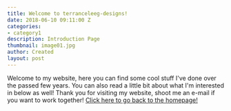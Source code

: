 ```yaml
---
title: Welcome to terranceleeg-designs!
date: 2018-06-10 09:11:00 Z
categories:
- category1
description: Introduction Page
thumbnail: image01.jpg
author: Created
layout: post
---
```


Welcome to my website, here you can find some cool stuff I've done over the passed few years. You can also read a little bit about what I'm interested in below as well! Thank you for visiting my website, shoot me an e-mail if you want to work together! [Click here to go back to the homepage!](https://www.terranceleeg-designs.com/)
